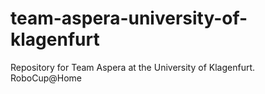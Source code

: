 # team-aspera-university-of-klagenfurt
Repository for Team Aspera at the University of Klagenfurt. RoboCup@Home
